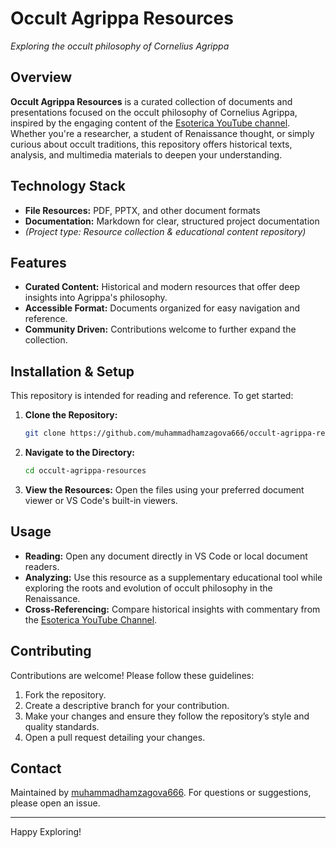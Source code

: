 # Occult Agrippa Resources
*Exploring the occult philosophy of Cornelius Agrippa*

## Overview
**Occult Agrippa Resources** is a curated collection of documents and presentations focused on the occult philosophy of Cornelius Agrippa, inspired by the engaging content of the [Esoterica YouTube channel](https://www.youtube.com/@TheEsotericaChannel). Whether you're a researcher, a student of Renaissance thought, or simply curious about occult traditions, this repository offers historical texts, analysis, and multimedia materials to deepen your understanding.

## Technology Stack
- **File Resources:** PDF, PPTX, and other document formats
- **Documentation:** Markdown for clear, structured project documentation
- *(Project type: Resource collection & educational content repository)*

## Features
- **Curated Content:** Historical and modern resources that offer deep insights into Agrippa's philosophy.
- **Accessible Format:** Documents organized for easy navigation and reference.
- **Community Driven:** Contributions welcome to further expand the collection.

## Installation & Setup
This repository is intended for reading and reference. To get started:
1. **Clone the Repository:**
   ```sh
   git clone https://github.com/muhammadhamzagova666/occult-agrippa-resources.git
   ```
2. **Navigate to the Directory:**
   ```sh
   cd occult-agrippa-resources
   ```
3. **View the Resources:** Open the files using your preferred document viewer or VS Code's built-in viewers.

## Usage
- **Reading:** Open any document directly in VS Code or local document readers.
- **Analyzing:** Use this resource as a supplementary educational tool while exploring the roots and evolution of occult philosophy in the Renaissance.
- **Cross-Referencing:** Compare historical insights with commentary from the [Esoterica YouTube Channel](https://www.youtube.com/@TheEsotericaChannel).

## Contributing
Contributions are welcome! Please follow these guidelines:
1. Fork the repository.
2. Create a descriptive branch for your contribution.
3. Make your changes and ensure they follow the repository’s style and quality standards.
4. Open a pull request detailing your changes.

## Contact
Maintained by [muhammadhamzagova666](https://github.com/muhammadhamzagova666). For questions or suggestions, please open an issue.

---

Happy Exploring!
